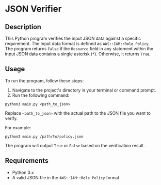 # JSON Verifier

## Description

This Python program verifies the input JSON data against a specific requirement. The input data format is defined as `AWS::IAM::Role Policy`. The program returns `False` if the `Resource` field in any statement within the input JSON data contains a single asterisk (`*`). Otherwise, it returns `True`.

## Usage

To run the program, follow these steps:

1. Navigate to the project's directory in your terminal or command prompt.
2. Run the following command:
```
python3 main.py <path_to_json>
```
Replace `<path_to_json>` with the actual path to the JSON file you want to verify.

For example:
```
python3 main.py /path/to/policy.json
```

The program will output `True` or `False` based on the verification result.

## Requirements

- Python 3.x
- A valid JSON file in the `AWS::IAM::Role Policy` format
